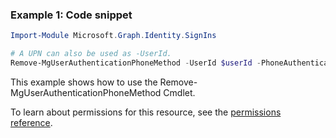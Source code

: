 ### Example 1: Code snippet

```powershellImport-Module Microsoft.Graph.Identity.SignIns

# A UPN can also be used as -UserId.
Remove-MgUserAuthenticationPhoneMethod -UserId $userId -PhoneAuthenticationMethodId $phoneAuthenticationMethodId
```
This example shows how to use the Remove-MgUserAuthenticationPhoneMethod Cmdlet.
To learn about permissions for this resource, see the [permissions reference](/graph/permissions-reference).


